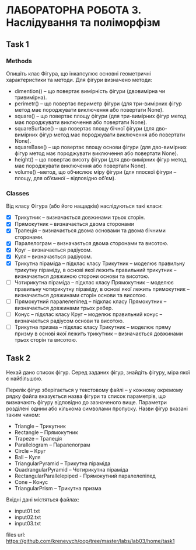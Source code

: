 # ЛАБОРАТОРНА РОБОТА 3. Наслідування та поліморфізм

## Task 1

### Methods

Опишіть клас Фігура, що інкапсулює основні геометричні 
характеристики та методи. Для фігури визначено методи:
  - dimention() – що повертає вимірність фігури (двовимірна чи тривимірна).
  - perimetr() – що повертає периметр фігури (для три-вимірних фігур 
  метод має породжувати виключення або повертати None).
  - square() – що повертає площу фігури (для три-вимірних фігур метод 
  має породжувати виключення або повертати None).
  - squareSurface() – що повертає площу бічної фігури (для дво-вимірних 
  фігур метод має породжувати виключення або повертати None).
  - squareBase() – що повертає площу основи фігури (для дво-вимірних 
  фігур метод має породжувати виключення або повертати None).
  - height() – що повертає висоту фігури (для дво-вимірних фігур метод 
  має породжувати виключення або повертати None).
  - volume() –метод, що обчислює міру фігури (для плоскої фігури –
  площу, для об’ємної – відповідно об’єм).

### Classes

Від класу Фігура (або його нащадків) наслідуються такі класи:
  - [x] Трикутник – визначається довжинами трьох сторін.
  - [x] Прямокутник – визначається двома сторонами
  - [x] Трапеція – визначається двома основами та двома бічними сторонами.
  - [x] Паралелограм – визначається двома сторонами та висотою.
  - [x] Круг – визначається радіусом.
  - [x] Куля – визначається радіусом.
  - [x] Трикутна піраміда – підклас класу Трикутник – моделює правильну 
трикутну піраміду, в основі якої лежить правильний трикутник –
визначається довжиною сторони основи та висотою.
  - [ ] Чотирикутна піраміда – підклас класу Прямокутник – моделює 
правильну чотирикутну піраміду, в основі якої лежить прямокутник –
визначається довжинами сторін основи та висотою.
  - [ ] Прямокутний паралелепіпед – підклас класу Прямокутник –
визначається довжинами трьох ребер.
  - [ ] Конус – підклас класу Круг – моделює правильний конус – визначається 
радіусом основи та висотою.
  - [ ] Трикутна призма – підклас класу Трикутник – моделює пряму призму в 
основі якої лежить трикутник – визначається довжинами трьох сторін та висотою.

## Task 2
Нехай дано список фігур. Серед заданих фігур, знайдіть фігуру, міра якої є найбільшою.

Перелік фігур зберігається у текстовому файлі – у кожному окремому рядку
файла вказується назва фігури та список параметрів, що визначають фігуру
відповідно до зазначеного вище. Параметри розділені одним або кількома
символами пропуску. Назви фігур вказані таким чином: 
  - Triangle – Трикутник
  - Rectangle – Прямокутник
  - Trapeze – Трапеція
  - Parallelogram – Паралелограм
  - Circle – Круг
  - Ball – Куля
  - TriangularPyramid – Трикутна піраміда
  - QuadrangularPyramid – Чотирикутна піраміда
  - RectangularParallelepiped - Прямокутний паралелепіпед
  - Cone – Конус
  - TriangularPrism – Трикутна призма

Вхідні дані містяться файлах:
  - input01.txt
  - input02.txt
  - input03.txt

files url: https://github.com/krenevych/oop/tree/master/labs/lab03/home/task1
